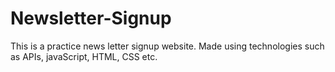 # Newsletter-Signup
This is a practice news letter signup website. Made using technologies such as APIs, javaScript, HTML, CSS etc.
